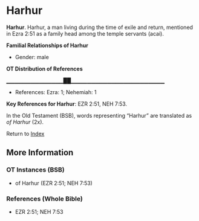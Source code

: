 # Harhur
**Harhur**. 
Harhur, a man living during the time of exile and return, mentioned in Ezra 2:51 as a family head among the temple servants (acai). 




**Familial Relationships of Harhur**


* Gender: male


**OT Distribution of References**

▁▁▁▁▁▁▁▁▁▁▁▁▁▁██▁▁▁▁▁▁▁▁▁▁▁▁▁▁▁▁▁▁▁▁▁▁▁
* References: Ezra: 1; Nehemiah: 1



**Key References for Harhur**: 
EZR 2:51, NEH 7:53. 


In the Old Testament (BSB), words representing “Harhur” are translated as 
*of Harhur* (2x). 




Return to [Index](00-Index.md)

## More Information

### OT Instances (BSB)

* of Harhur (EZR 2:51; NEH 7:53)



### References (Whole Bible)

* EZR 2:51; NEH 7:53



